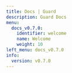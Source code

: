 ```yaml
---
title: Docs | Guard
description: Guard Docs
menu:
  docs_v0.7.0:
    identifier: welcome
    name: Welcome
    weight: 10
left_menu: docs_v0.7.0
info:
  version: v0.7.0
---
```


